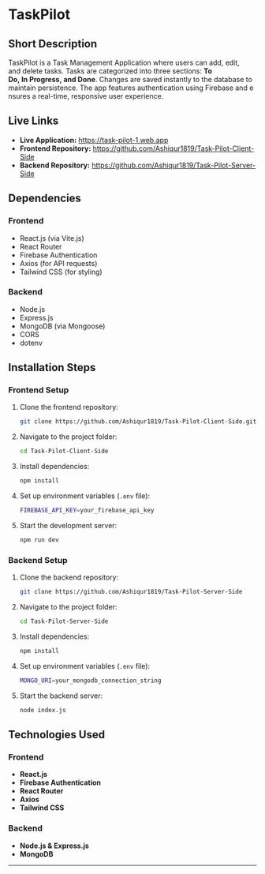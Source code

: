 # TaskPilot

## Short Description
TaskPilot is a Task Management Application where users can add, edit, and delete tasks. Tasks are categorized into three sections: **To Do, In Progress, and Done**. Changes are saved instantly to the database to maintain persistence. The app features authentication using Firebase and ensures a real-time, responsive user experience.

## Live Links
- **Live Application:** https://task-pilot-1.web.app
- **Frontend Repository:** https://github.com/Ashiqur1819/Task-Pilot-Client-Side
- **Backend Repository:** https://github.com/Ashiqur1819/Task-Pilot-Server-Side

## Dependencies
### Frontend
- React.js (via Vite.js)
- React Router
- Firebase Authentication
- Axios (for API requests)
- Tailwind CSS (for styling)

### Backend
- Node.js
- Express.js
- MongoDB (via Mongoose)
- CORS
- dotenv

## Installation Steps
### Frontend Setup
1. Clone the frontend repository:
   ```sh
   git clone https://github.com/Ashiqur1819/Task-Pilot-Client-Side.git
   ```
2. Navigate to the project folder:
   ```sh
   cd Task-Pilot-Client-Side
   ```
3. Install dependencies:
   ```sh
   npm install
   ```
4. Set up environment variables (`.env` file):
   ```sh
   FIREBASE_API_KEY=your_firebase_api_key
   ``` 
4. Start the development server:
   ```sh
   npm run dev
   ```

### Backend Setup
1. Clone the backend repository:
   ```sh
   git clone https://github.com/Ashiqur1819/Task-Pilot-Server-Side
   ```
2. Navigate to the project folder:
   ```sh
   cd Task-Pilot-Server-Side
   ```
3. Install dependencies:
   ```sh
   npm install
   ```
4. Set up environment variables (`.env` file):
   ```sh
   MONGO_URI=your_mongodb_connection_string
   ```
5. Start the backend server:
   ```sh
   node index.js
   ```

## Technologies Used
### Frontend
- **React.js**
- **Firebase Authentication**
- **React Router**
- **Axios**
- **Tailwind CSS**

### Backend
- **Node.js & Express.js**
- **MongoDB** 
---

